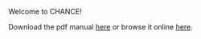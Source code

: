 Welcome to CHANCE!

Download the pdf manual [here](/songlab/chance/raw/master/CHANCE-Manual.pdf) or browse it online [here](/songlab/chance/wiki/CHANCE-Manual).
